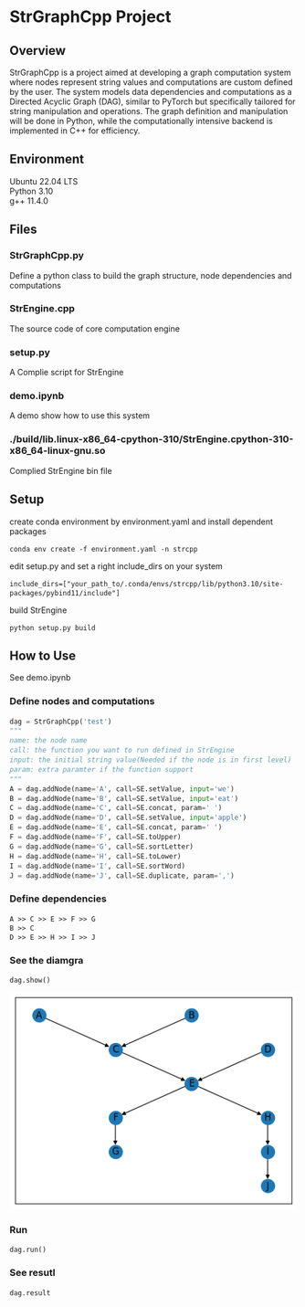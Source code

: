 # StrGraphCpp Project
## Overview
StrGraphCpp is a project aimed at developing a graph computation system where nodes
represent string values and computations are custom defined by the user. The system models
data dependencies and computations as a Directed Acyclic Graph (DAG), similar to PyTorch but
specifically tailored for string manipulation and operations. The graph definition and
manipulation will be done in Python, while the computationally intensive backend is
implemented in C++ for efficiency.

## Environment
Ubuntu 22.04 LTS<br>Python 3.10<br>g++ 11.4.0

## Files
### StrGraphCpp.py
Define a python class to build the graph structure, node dependencies and computations

### StrEngine.cpp
The source code of core computation engine

### setup.py
A Complie script for StrEngine

### demo.ipynb
A demo show how to use this system

### ./build/lib.linux-x86_64-cpython-310/StrEngine.cpython-310-x86_64-linux-gnu.so
Complied StrEngine bin file

## Setup
create conda environment by environment.yaml and install dependent packages
```
conda env create -f environment.yaml -n strcpp
```

edit setup.py and set a right include_dirs on your system
```
include_dirs=["your_path_to/.conda/envs/strcpp/lib/python3.10/site-packages/pybind11/include"]
```

build StrEngine
```
python setup.py build
```

## How to Use
See demo.ipynb
### Define nodes and computations
```python
dag = StrGraphCpp('test')
"""
name: the node name
call: the function you want to run defined in StrEngine
input: the initial string value(Needed if the node is in first level)
param: extra paramter if the function support
"""
A = dag.addNode(name='A', call=SE.setValue, input='we')
B = dag.addNode(name='B', call=SE.setValue, input='eat')
C = dag.addNode(name='C', call=SE.concat, param=' ')
D = dag.addNode(name='D', call=SE.setValue, input='apple')
E = dag.addNode(name='E', call=SE.concat, param=' ')
F = dag.addNode(name='F', call=SE.toUpper)
G = dag.addNode(name='G', call=SE.sortLetter)
H = dag.addNode(name='H', call=SE.toLower)
I = dag.addNode(name='I', call=SE.sortWord)
J = dag.addNode(name='J', call=SE.duplicate, param=',')
```

### Define dependencies
```
A >> C >> E >> F >> G
B >> C
D >> E >> H >> I >> J
```

### See the diamgra
```
dag.show()
```
![alt text](image.png)

### Run
```
dag.run()
```

### See resutl
```
dag.result
```